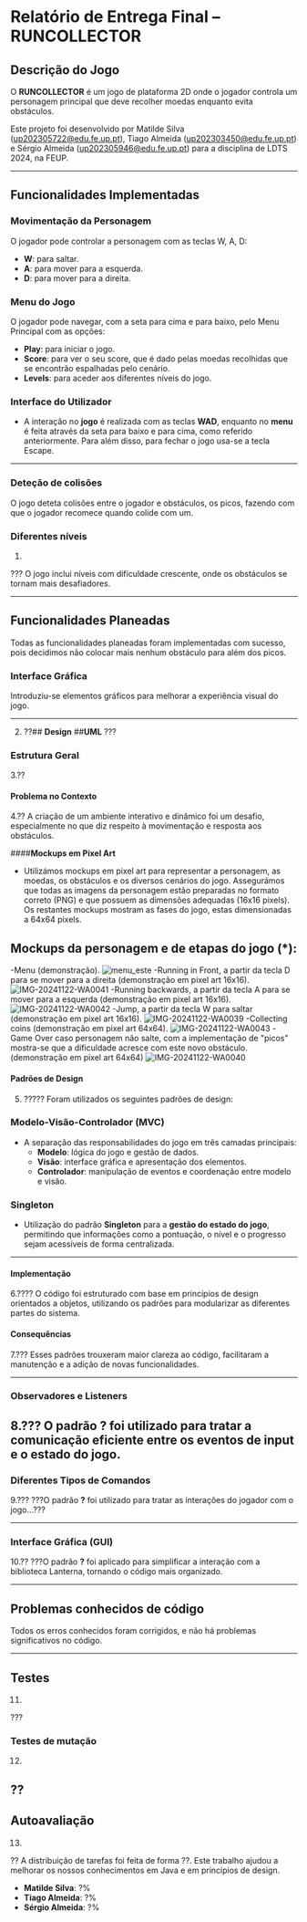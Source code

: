 # Relatório de Entrega Final – RUNCOLLECTOR

## **Descrição do Jogo**

O **RUNCOLLECTOR** é um jogo de plataforma 2D onde o jogador controla um personagem principal que deve recolher moedas enquanto evita obstáculos. 

Este projeto foi desenvolvido por Matilde Silva (up202305722@edu.fe.up.pt), Tiago Almeida (up202303450@edu.fe.up.pt) e Sérgio Almeida (up202305946@edu.fe.up.pt) para a disciplina de LDTS 2024, na FEUP.

---

## **Funcionalidades Implementadas**

### **Movimentação da Personagem**

O jogador pode controlar a personagem com as teclas W, A, D:
- **W**: para saltar.
- **A**: para mover para a esquerda.
- **D**: para mover para a direita.

### **Menu do Jogo**
O jogador pode navegar, com a seta para cima e para baixo, pelo Menu Principal com as opções:
- **Play**: para iniciar o jogo.
- **Score**: para ver o seu score, que é dado pelas moedas recolhidas que se encontrão espalhadas pelo cenário.
- **Levels**: para aceder aos diferentes níveis do jogo.

### **Interface do Utilizador**
- A interação no **jogo** é realizada com as teclas **WAD**, enquanto no **menu** é feita através da seta para baixo e para cima, como referido anteriormente. Para além disso, para fechar o jogo usa-se a tecla Escape.

---
### **Deteção de colisões**

O jogo deteta colisões entre o jogador e obstáculos, os picos, fazendo com que o jogador recomece quando colide com um.

### **Diferentes níveis**
1.
???
O jogo inclui níveis com dificuldade crescente, onde os obstáculos se tornam mais desafiadores.

---

## **Funcionalidades Planeadas**

Todas as funcionalidades planeadas foram implementadas com sucesso, pois decidimos não colocar mais nenhum obstáculo para além dos picos.

### **Interface Gráfica**

Introduziu-se elementos gráficos para melhorar a experiência visual do jogo.

---

2. ??## **Design**
##**UML** ???
### **Estrutura Geral**
3.??
#### **Problema no Contexto**
4.??
A criação de um ambiente interativo e dinâmico foi um desafio, especialmente no que diz respeito à movimentação e resposta aos obstáculos.

####**Mockups em Pixel Art**
-	Utilizámos mockups em pixel art para representar a personagem, as moedas, os obstáculos e os diversos cenários do jogo.
Assegurámos que todas as imagens da personagem estão preparadas no formato correto (PNG) e que possuem as dimensões adequadas (16x16 pixels). Os restantes mockups mostram as fases do jogo, estas dimensionadas a 64x64 pixels.
## **Mockups da personagem e de etapas do jogo (*):**
-Menu (demonstração). 
![menu_este](https://github.com/user-attachments/assets/1ad101d7-86f5-42a4-819a-33d75dce36e7)
-Running in Front, a partir da tecla D para se mover para a direita (demonstração em pixel art 16x16). 
![IMG-20241122-WA0041](https://github.com/user-attachments/assets/0b8ce8d4-558f-44f1-af59-c7de05402c76)
-Running backwards, a partir da tecla A para se mover para a esquerda (demonstração em pixel art 16x16).
![IMG-20241122-WA0042](https://github.com/user-attachments/assets/3948330a-c2c4-4b2c-ab3b-4f9f21d9810d)
-Jump, a partir da tecla W para saltar (demonstração em pixel art 16x16).
![IMG-20241122-WA0039](https://github.com/user-attachments/assets/06c21202-536e-4f2a-9ad9-141dc0c18e96)
-Collecting coins (demonstração em pixel art 64x64).
![IMG-20241122-WA0043](https://github.com/user-attachments/assets/f2463dae-0122-4e67-853d-b8d77d8df71f)
-Game Over caso personagem não salte, com a implementação de "picos" mostra-se que a dificuldade acresce com este novo obstáculo. (demonstração em pixel art 64x64)
![IMG-20241122-WA0040](https://github.com/user-attachments/assets/39ddf583-f01e-45bb-a39c-d26bc911a4d0)

#### **Padrões de Design**
5. ?????
Foram utilizados os seguintes padrões de design:
### **Modelo-Visão-Controlador (MVC)**
- A separação das responsabilidades do jogo em três camadas principais:
  - **Modelo**: lógica do jogo e gestão de dados.
  - **Visão**: interface gráfica e apresentação dos elementos.
  - **Controlador**: manipulação de eventos e coordenação entre modelo e visão.

### **Singleton**
- Utilização do padrão **Singleton** para a **gestão do estado do jogo**, permitindo que informações como a pontuação, o nível e o progresso sejam acessíveis de forma centralizada.

---
#### **Implementação**
6.????
O código foi estruturado com base em princípios de design orientados a objetos, utilizando os padrões para modularizar as diferentes partes do sistema.

#### **Consequências**
7.???
Esses padrões trouxeram maior clareza ao código, facilitaram a manutenção e a adição de novas funcionalidades.

---

### **Observadores e Listeners**
8.???
O padrão **?** foi utilizado para tratar a comunicação eficiente entre os eventos de input e o estado do jogo.
---

### **Diferentes Tipos de Comandos**
9.???
???O padrão **?** foi utilizado para tratar as interações do jogador com o jogo...???

---

### Interface Gráfica (GUI)
10.??
???O padrão **?** foi aplicado para simplificar a interação com a biblioteca Lanterna, tornando o código mais organizado.

---
## Problemas conhecidos de código

Todos os erros conhecidos foram corrigidos, e não há problemas significativos no código.

---

## Testes
11.
???

### Testes de mutação
12.
??
---

## Autoavaliação
13.
??
A distribuição de tarefas foi feita de forma ??. Este trabalho ajudou a melhorar os nossos conhecimentos em Java e em princípios de design.

- **Matilde Silva**: ?%
- **Tiago Almeida**: ?%
- **Sérgio Almeida**: ?%

